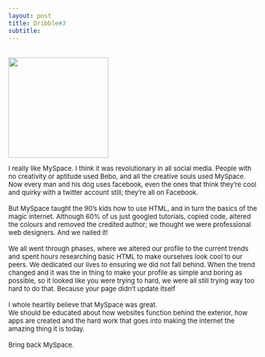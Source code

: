 ```yaml
---
layout: post
title: Dribble#3
subtitle:  
---
```


<div class="text-center">
  <br/>
  <img src="{{ site.baseurl }}/img/2F404D56-FCAD-4F09-8D14-F82551C3F580.jpeg" width="200" height="200"/>
  </a>
</div>


<div class="text-left">
<div class="boxed">
  <font size="2">
      
I really like MySpace. I think it was revolutionary in all social media. People with no creativity or aptitude used Bebo, and all the creative souls used MySpace. Now every man and his dog uses facebook, even the ones that think they’re cool and quirky with a twitter account still; they’re all on Facebook. <br><br>
But MySpace taught the 90’s kids how to use HTML, and in turn the basics of the magic internet. Although 60% of us just googled tutorials, copied code, altered the colours and removed the credited author; we thought we were professional web designers. And we nailed it! <br><br> 
We all went through phases, where we altered our profile to the current trends and spent hours researching basic HTML to make ourselves look cool to our peers. We dedicated our lives to ensuring we did not fall behind. When the trend changed and it was the in thing to make your profile as simple and boring as possible, so it looked like you were trying to hard, we were all still trying way too hard to do that. Because your page didn’t update itself <br><br> 
I whole heartily believe that MySpace was great. <br> We should be educated about how websites function behind the exterior, how apps are created and the hard work that goes into making the internet the amazing thing it is today. <br><br> 
Bring back MySpace. 

</font>
    <br><br>
